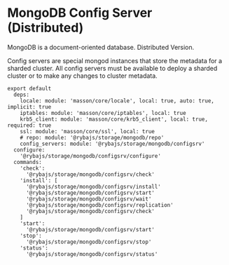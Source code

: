 
# MongoDB Config Server (Distributed)

MongoDB is a document-oriented database. Distributed Version.

Config servers are special mongod instances that store the metadata for a
sharded cluster.
All config servers must be available to deploy a sharded cluster or to make any
changes to cluster metadata.

    export default
      deps:
        locale: module: 'masson/core/locale', local: true, auto: true, implicit: true
        iptables: module: 'masson/core/iptables', local: true
        krb5_client: module: 'masson/core/krb5_client', local: true, required: true
        ssl: module: 'masson/core/ssl', local: true
        # repo: module: '@rybajs/storage/mongodb/repo'
        config_servers: module: '@rybajs/storage/mongodb/configsrv'
      configure:
        '@rybajs/storage/mongodb/configsrv/configure'
      commands:
        'check':
          '@rybajs/storage/mongodb/configsrv/check'
        'install': [
          '@rybajs/storage/mongodb/configsrv/install'
          '@rybajs/storage/mongodb/configsrv/start'
          '@rybajs/storage/mongodb/configsrv/wait'
          '@rybajs/storage/mongodb/configsrv/replication'
          '@rybajs/storage/mongodb/configsrv/check'
        ]
        'start':
          '@rybajs/storage/mongodb/configsrv/start'
        'stop':
          '@rybajs/storage/mongodb/configsrv/stop'
        'status':
          '@rybajs/storage/mongodb/configsrv/status'
